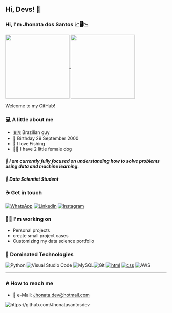 ## Hi, Devs! 👋

### Hi, I'm Jhonata dos Santos 📈🖥️📉
<a href="https://github.com/anuraghazra/github-readme-stats">
  <img height=200 align="center" src="https://github-readme-stats.vercel.app/api?username=Jhonatasantosdev" >
</a>
<a href="https://github.com/anuraghazra/convoychat">
  <img height=200 align="center" src="https://github-readme-stats.vercel.app/api/top-langs?username=Jhonatasantosdev&layout=compact&langs_count=8&card_width=320" >
</a>


Welcome to my GitHub!

### 💻 A little about me
 - 🇧🇷 Brazilian guy 
 - 👶 Birthday 29 September 2000
 - 🎣 I love Fishing
 - 🐩🐶 I have 2 little female dog 

#####  👊 I am currently fully focused on understanding how to solve problems using data and machine learning.
#####  💼 Data Scientist Student
  
### ☕ Get in touch

[![WhatsApp](https://img.shields.io/badge/WhatsApp-25D366?style=for-the-badge&logo=whatsapp&logoColor=white)](https://wa.me/5548991600723)
[![LinkedIn](https://img.shields.io/badge/linkedin-%230077B5.svg?style=for-the-badge&logo=linkedin&logoColor=white)](https://www.linkedin.com/in/jh-santos/)
[![Instagram](https://img.shields.io/badge/Instagram-%23E4405F.svg?style=for-the-badge&logo=Instagram&logoColor=white)](https://www.instagram.com/jhonata._.santos/?hl=pt-br)

###  👨‍💻 I'm working on

 - Personal projects
 - create small project cases
 - Customizing my data science portfolio


### 📁 Dominated Technologies

![Python](https://img.shields.io/badge/python-3670A0?style=for-the-badge&logo=python&logoColor=ffdd54) ![Visual Studio Code](https://img.shields.io/badge/Visual%20Studio%20Code-0078d7.svg?style=for-the-badge&logo=visual-studio-code&logoColor=white) ![MySQL](https://img.shields.io/badge/mysql-%2300f.svg?style=for-the-badge&logo=mysql&logoColor=white)![Git](https://img.shields.io/badge/git-%23F05033.svg?style=for-the-badge&logo=git&logoColor=white) [![html](https://img.shields.io/badge/-HTML5-red?style=for-the-badge&logo=html&logoColor=white)](https://developer.mozilla.org/en-US/docs/Web/HTML) [![css](https://img.shields.io/badge/-CSS3-darkblue?style=for-the-badge&logo=css3&logoColor=white)](https://developer.mozilla.org/en-US/docs/Web/CSS) ![AWS](https://img.shields.io/badge/Amazon_AWS-232F3E?style=for-the-badge&logo=amazon-aws&logoColor=white)

---

### 🔥 How to reach me
 
 - 📧 e-Mail:               Jhonata.dev@hotmail.com
  
 <img src="https://komarev.com/ghpvc/?username=Jhonatasantosdev" alt="https://github.com/Jhonatasantosdev" />
